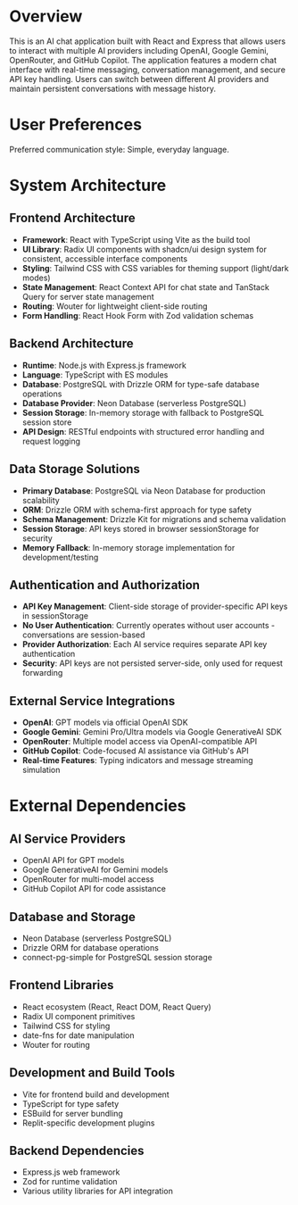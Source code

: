 # Overview

This is an AI chat application built with React and Express that allows users to interact with multiple AI providers including OpenAI, Google Gemini, OpenRouter, and GitHub Copilot. The application features a modern chat interface with real-time messaging, conversation management, and secure API key handling. Users can switch between different AI providers and maintain persistent conversations with message history.

# User Preferences

Preferred communication style: Simple, everyday language.

# System Architecture

## Frontend Architecture
- **Framework**: React with TypeScript using Vite as the build tool
- **UI Library**: Radix UI components with shadcn/ui design system for consistent, accessible interface components
- **Styling**: Tailwind CSS with CSS variables for theming support (light/dark modes)
- **State Management**: React Context API for chat state and TanStack Query for server state management
- **Routing**: Wouter for lightweight client-side routing
- **Form Handling**: React Hook Form with Zod validation schemas

## Backend Architecture
- **Runtime**: Node.js with Express.js framework
- **Language**: TypeScript with ES modules
- **Database**: PostgreSQL with Drizzle ORM for type-safe database operations
- **Database Provider**: Neon Database (serverless PostgreSQL)
- **Session Storage**: In-memory storage with fallback to PostgreSQL session store
- **API Design**: RESTful endpoints with structured error handling and request logging

## Data Storage Solutions
- **Primary Database**: PostgreSQL via Neon Database for production scalability
- **ORM**: Drizzle ORM with schema-first approach for type safety
- **Schema Management**: Drizzle Kit for migrations and schema validation
- **Session Storage**: API keys stored in browser sessionStorage for security
- **Memory Fallback**: In-memory storage implementation for development/testing

## Authentication and Authorization
- **API Key Management**: Client-side storage of provider-specific API keys in sessionStorage
- **No User Authentication**: Currently operates without user accounts - conversations are session-based
- **Provider Authorization**: Each AI service requires separate API key authentication
- **Security**: API keys are not persisted server-side, only used for request forwarding

## External Service Integrations
- **OpenAI**: GPT models via official OpenAI SDK
- **Google Gemini**: Gemini Pro/Ultra models via Google GenerativeAI SDK
- **OpenRouter**: Multiple model access via OpenAI-compatible API
- **GitHub Copilot**: Code-focused AI assistance via GitHub's API
- **Real-time Features**: Typing indicators and message streaming simulation

# External Dependencies

## AI Service Providers
- OpenAI API for GPT models
- Google GenerativeAI for Gemini models  
- OpenRouter for multi-model access
- GitHub Copilot API for code assistance

## Database and Storage
- Neon Database (serverless PostgreSQL)
- Drizzle ORM for database operations
- connect-pg-simple for PostgreSQL session storage

## Frontend Libraries
- React ecosystem (React, React DOM, React Query)
- Radix UI component primitives
- Tailwind CSS for styling
- date-fns for date manipulation
- Wouter for routing

## Development and Build Tools
- Vite for frontend build and development
- TypeScript for type safety
- ESBuild for server bundling
- Replit-specific development plugins

## Backend Dependencies
- Express.js web framework
- Zod for runtime validation
- Various utility libraries for API integration
